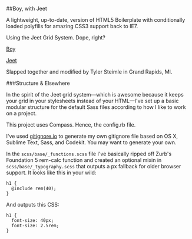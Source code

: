 ##Boy, with Jeet

A lightweight, up-to-date, version of HTML5 Boilerplate with conditionally loaded polyfills for amazing CSS3 support back to IE7.

Using the Jeet Grid System. Dope, right?

[Boy](https://github.com/corysimmons/boy)

[Jeet](https://github.com/mojotech/jeet)

Slapped together and modified by Tyler Steimle in Grand Rapids, MI.



###Structure &amp; Elsewhere

In the spirit of the Jeet grid system&mdash;which is awesome because it keeps your grid in your stylesheets instead of your HTML&mdash;I've set up a basic modular structure for the default Sass files according to how I like to work on a project.

This project uses Compass. Hence, the config.rb file.

I've used [gitignore.io](http://www.gitignore.io) to generate my own gitignore file based on OS X, Sublime Text, Sass, and Codekit. You may want to generate your own.

In the `scss/base/_functions.scss` file I've basically ripped off Zurb's Foundation 5 rem-calc function and created an optional mixin in `scss/base/_typography.scss` that outputs a px fallback for older browser support. It looks like this in your wild:

    h1 {
      @include rem(40);
    }

And outputs this CSS:

    h1 {
      font-size: 40px;
      font-size: 2.5rem;
    }
